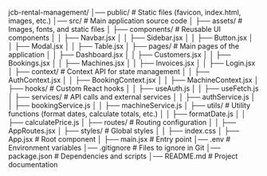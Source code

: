 jcb-rental-management/
│── public/                 # Static files (favicon, index.html, images, etc.)
│── src/                    # Main application source code
│   ├── assets/             # Images, fonts, and static files
│   ├── components/         # Reusable UI components
│   │   ├── Navbar.jsx
│   │   ├── Sidebar.jsx
│   │   ├── Button.jsx
│   │   ├── Modal.jsx
│   │   ├── Table.jsx
│   ├── pages/              # Main pages of the application
│   │   ├── Dashboard.jsx
│   │   ├── Customers.jsx
│   │   ├── Bookings.jsx
│   │   ├── Machines.jsx
│   │   ├── Invoices.jsx
│   │   ├── Login.jsx
│   ├── context/            # Context API for state management
│   │   ├── AuthContext.jsx
│   │   ├── BookingContext.jsx
│   │   ├── MachineContext.jsx
│   ├── hooks/              # Custom React hooks
│   │   ├── useAuth.js
│   │   ├── useFetch.js
│   ├── services/           # API calls and external services
│   │   ├── authService.js
│   │   ├── bookingService.js
│   │   ├── machineService.js
│   ├── utils/              # Utility functions (format dates, calculate totals, etc.)
│   │   ├── formatDate.js
│   │   ├── calculatePrice.js
│   ├── routes/             # Routing configuration
│   │   ├── AppRoutes.jsx
│   ├── styles/             # Global styles
│   │   ├── index.css
│   ├── App.jsx             # Root component
│   ├── main.jsx            # Entry point
│── .env                    # Environment variables
│── .gitignore              # Files to ignore in Git
│── package.json            # Dependencies and scripts
│── README.md               # Project documentation
